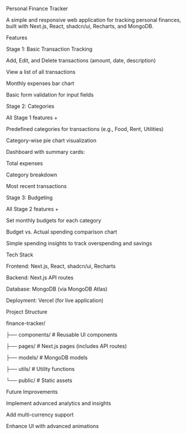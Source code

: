Personal Finance Tracker

A simple and responsive web application for tracking personal finances, built with Next.js, React, shadcn/ui, Recharts, and MongoDB.


Features

Stage 1: Basic Transaction Tracking

Add, Edit, and Delete transactions (amount, date, description)

View a list of all transactions

Monthly expenses bar chart

Basic form validation for input fields



Stage 2: Categories

All Stage 1 features +

Predefined categories for transactions (e.g., Food, Rent, Utilities)

Category-wise pie chart visualization

Dashboard with summary cards:

Total expenses

Category breakdown

Most recent transactions



Stage 3: Budgeting

All Stage 2 features +

Set monthly budgets for each category

Budget vs. Actual spending comparison chart

Simple spending insights to track overspending and savings

Tech Stack

Frontend: Next.js, React, shadcn/ui, Recharts

Backend: Next.js API routes

Database: MongoDB (via MongoDB Atlas)

Deployment: Vercel (for live application)



Project Structure

finance-tracker/

├── components/         # Reusable UI components

├── pages/              # Next.js pages (includes API routes)

├── models/             # MongoDB models

├── utils/              # Utility functions

└── public/             # Static assets


Future Improvements

Implement advanced analytics and insights

Add multi-currency support

Enhance UI with advanced animations

